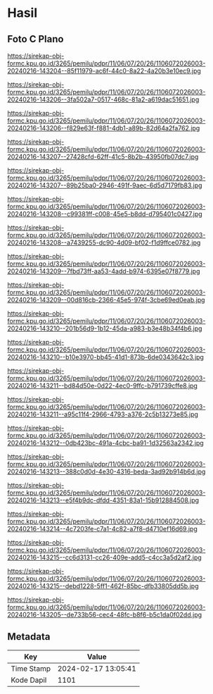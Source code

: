 # Hasil

## Foto C Plano

https://sirekap-obj-formc.kpu.go.id/3265/pemilu/pdpr/11/06/07/20/26/1106072026003-20240216-143204--85f11979-ac6f-44c0-8a22-4a20b3e10ec9.jpg

https://sirekap-obj-formc.kpu.go.id/3265/pemilu/pdpr/11/06/07/20/26/1106072026003-20240216-143206--3fa502a7-0517-468c-81a2-a619dac51651.jpg

https://sirekap-obj-formc.kpu.go.id/3265/pemilu/pdpr/11/06/07/20/26/1106072026003-20240216-143206--f829e63f-f881-4db1-a89b-82d64a2fa762.jpg

https://sirekap-obj-formc.kpu.go.id/3265/pemilu/pdpr/11/06/07/20/26/1106072026003-20240216-143207--27428cfd-62ff-41c5-8b2b-43950fb07dc7.jpg

https://sirekap-obj-formc.kpu.go.id/3265/pemilu/pdpr/11/06/07/20/26/1106072026003-20240216-143207--89b25ba0-2946-491f-9aec-6d5d7179fb83.jpg

https://sirekap-obj-formc.kpu.go.id/3265/pemilu/pdpr/11/06/07/20/26/1106072026003-20240216-143208--c99381ff-c008-45e5-b8dd-d795401c0427.jpg

https://sirekap-obj-formc.kpu.go.id/3265/pemilu/pdpr/11/06/07/20/26/1106072026003-20240216-143208--a7439255-dc90-4d09-bf02-f1d9ffce0782.jpg

https://sirekap-obj-formc.kpu.go.id/3265/pemilu/pdpr/11/06/07/20/26/1106072026003-20240216-143209--7fbd73ff-aa53-4add-b974-6395e07f8779.jpg

https://sirekap-obj-formc.kpu.go.id/3265/pemilu/pdpr/11/06/07/20/26/1106072026003-20240216-143209--00d816cb-2366-45e5-974f-3cbe69ed0eab.jpg

https://sirekap-obj-formc.kpu.go.id/3265/pemilu/pdpr/11/06/07/20/26/1106072026003-20240216-143210--201b56d9-1b12-45da-a983-b3e48b34f4b6.jpg

https://sirekap-obj-formc.kpu.go.id/3265/pemilu/pdpr/11/06/07/20/26/1106072026003-20240216-143210--b10e3970-bb45-41d1-873b-6de0343642c3.jpg

https://sirekap-obj-formc.kpu.go.id/3265/pemilu/pdpr/11/06/07/20/26/1106072026003-20240216-143211--bd84d50e-0d22-4ec0-9ffc-b791739cffe8.jpg

https://sirekap-obj-formc.kpu.go.id/3265/pemilu/pdpr/11/06/07/20/26/1106072026003-20240216-143211--a95c11f4-2966-4793-a376-2c5b13273e85.jpg

https://sirekap-obj-formc.kpu.go.id/3265/pemilu/pdpr/11/06/07/20/26/1106072026003-20240216-143212--0db423bc-491a-4cbc-ba91-1d32563a2342.jpg

https://sirekap-obj-formc.kpu.go.id/3265/pemilu/pdpr/11/06/07/20/26/1106072026003-20240216-143213--388c0d0d-4e30-4316-beda-3ad92b914b6d.jpg

https://sirekap-obj-formc.kpu.go.id/3265/pemilu/pdpr/11/06/07/20/26/1106072026003-20240216-143213--e5f4b9dc-dfdd-4351-83a1-15b912884508.jpg

https://sirekap-obj-formc.kpu.go.id/3265/pemilu/pdpr/11/06/07/20/26/1106072026003-20240216-143214--4c7203fe-c7a1-4c82-a7f8-d4710ef16d69.jpg

https://sirekap-obj-formc.kpu.go.id/3265/pemilu/pdpr/11/06/07/20/26/1106072026003-20240216-143215--cc6d3131-cc26-409e-add5-c4cc3a5d2af2.jpg

https://sirekap-obj-formc.kpu.go.id/3265/pemilu/pdpr/11/06/07/20/26/1106072026003-20240216-143215--debd1228-5ff1-462f-85bc-dfb33805dd5b.jpg

https://sirekap-obj-formc.kpu.go.id/3265/pemilu/pdpr/11/06/07/20/26/1106072026003-20240216-143205--de733b56-cec4-48fc-b8f6-b5c1da0f02dd.jpg


## Metadata

| Key        | Value               |
| ---------- | ------------------- |
| Time Stamp | 2024-02-17 13:05:41 |
| Kode Dapil | 1101                |



